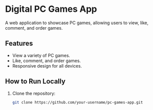 # Digital PC Games App

A web application to showcase PC games, allowing users to view, like, comment, and order games.

## Features
- View a variety of PC games.
- Like, comment, and order games.
- Responsive design for all devices.

## How to Run Locally
1. Clone the repository:
   ```bash
   git clone https://github.com/your-username/pc-games-app.git
